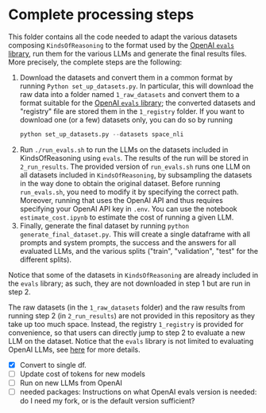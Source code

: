 # Complete processing steps

This folder contains all the code needed to adapt the various datasets composing `KindsOfReasoning` to the format used by the [OpenAI `evals` library](https://github.com/openai/evals), run them for the various LLMs and generate the final results files. More precisely, the complete steps are the following:

1. Download the datasets and convert them in a common format by running `Python set_up_datasets.py`. In particular, this will download the raw data into a folder named `1_raw_datasets`  and convert them to a format suitable for the [OpenAI `evals` library](https://github.com/openai/evals); the converted datasets and "registry" file are stored them in the `1_registry` folder. If you want to download one (or a few) datasets only, you can do so by running
    ```python 
    python set_up_datasets.py --datasets space_nli
    ```
2. Run `./run_evals.sh` to run the LLMs on the datasets included in KindsOfReasoning using `evals`. The results of the run will be stored in `2_run_results`. The provided version of `run_evals.sh` runs one LLM on all datasets included in `KindsOfReasoning`, by subsampling the datasets in the way done to obtain the original dataset. Before running `run_evals.sh`, you need to modify it by specifying the correct path. Moreover, running that uses the OpenAI API and thus requires specifying your OpenAI API key in `.env`. You can use the notebook `estimate_cost.ipynb` to estimate the cost of running a given LLM. 
3. Finally, generate the final dataset by running `python generate_final_dataset.py`. This will create a single dataframe with all prompts and system prompts, the success and the answers for all evaluated LLMs, and
    the various splits ("train", "validation", "test" for the different splits).

Notice that some of the datasets in `KindsOfReasoning` are already included in the `evals` library; as such, they are not downloaded in step 1 but are run in step 2.

The raw datasets (in the `1_raw_datasets` folder) and the raw results from running step 2 (in `2_run_results`) are not provided in this repository as they take up too much space. Instead, the registry `1_registry` is provided for convenience, so that users can directly jump to step 2 to evaluate a new LLM on the dataset. Notice that the `evals` library is not limited to evaluating OpenAI LLMs, see [here](https://github.com/openai/evals/blob/main/docs/completion-fns.md) for more details.



- [X] Convert to single df.
- [ ] Update cost of tokens for new models
- [ ] Run on new LLMs from OpenAI
- [ ] needed packages: Instructions on what OpenAI evals version is needed: do I need my fork, or is the default version sufficient?
